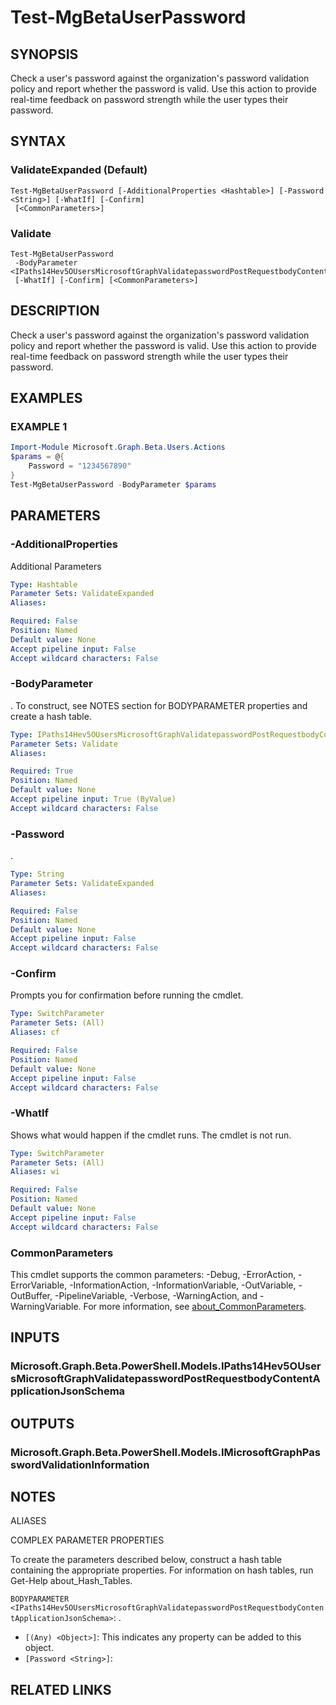 ﻿---
external help file: Microsoft.Graph.Beta.Users.Actions-help.xml
Module Name: Microsoft.Graph.Beta.Users.Actions
online version: https://learn.microsoft.com/powershell/module/microsoft.graph.beta.users.actions/test-mgbetauserpassword
schema: 2.0.0
---

# Test-MgBetaUserPassword

## SYNOPSIS
Check a user's password against the organization's password validation policy and report whether the password is valid.
Use this action to provide real-time feedback on password strength while the user types their password.

## SYNTAX

### ValidateExpanded (Default)
```
Test-MgBetaUserPassword [-AdditionalProperties <Hashtable>] [-Password <String>] [-WhatIf] [-Confirm]
 [<CommonParameters>]
```

### Validate
```
Test-MgBetaUserPassword
 -BodyParameter <IPaths14Hev5OUsersMicrosoftGraphValidatepasswordPostRequestbodyContentApplicationJsonSchema>
 [-WhatIf] [-Confirm] [<CommonParameters>]
```

## DESCRIPTION
Check a user's password against the organization's password validation policy and report whether the password is valid.
Use this action to provide real-time feedback on password strength while the user types their password.

## EXAMPLES

### EXAMPLE 1
```powershell
Import-Module Microsoft.Graph.Beta.Users.Actions
$params = @{
	Password = "1234567890"
}
Test-MgBetaUserPassword -BodyParameter $params
```

## PARAMETERS

### -AdditionalProperties
Additional Parameters

```yaml
Type: Hashtable
Parameter Sets: ValidateExpanded
Aliases:

Required: False
Position: Named
Default value: None
Accept pipeline input: False
Accept wildcard characters: False
```

### -BodyParameter
.
To construct, see NOTES section for BODYPARAMETER properties and create a hash table.

```yaml
Type: IPaths14Hev5OUsersMicrosoftGraphValidatepasswordPostRequestbodyContentApplicationJsonSchema
Parameter Sets: Validate
Aliases:

Required: True
Position: Named
Default value: None
Accept pipeline input: True (ByValue)
Accept wildcard characters: False
```

### -Password
.

```yaml
Type: String
Parameter Sets: ValidateExpanded
Aliases:

Required: False
Position: Named
Default value: None
Accept pipeline input: False
Accept wildcard characters: False
```

### -Confirm
Prompts you for confirmation before running the cmdlet.

```yaml
Type: SwitchParameter
Parameter Sets: (All)
Aliases: cf

Required: False
Position: Named
Default value: None
Accept pipeline input: False
Accept wildcard characters: False
```

### -WhatIf
Shows what would happen if the cmdlet runs.
The cmdlet is not run.

```yaml
Type: SwitchParameter
Parameter Sets: (All)
Aliases: wi

Required: False
Position: Named
Default value: None
Accept pipeline input: False
Accept wildcard characters: False
```

### CommonParameters
This cmdlet supports the common parameters: -Debug, -ErrorAction, -ErrorVariable, -InformationAction, -InformationVariable, -OutVariable, -OutBuffer, -PipelineVariable, -Verbose, -WarningAction, and -WarningVariable. For more information, see [about_CommonParameters](http://go.microsoft.com/fwlink/?LinkID=113216).

## INPUTS

### Microsoft.Graph.Beta.PowerShell.Models.IPaths14Hev5OUsersMicrosoftGraphValidatepasswordPostRequestbodyContentApplicationJsonSchema
## OUTPUTS

### Microsoft.Graph.Beta.PowerShell.Models.IMicrosoftGraphPasswordValidationInformation
## NOTES

ALIASES

COMPLEX PARAMETER PROPERTIES

To create the parameters described below, construct a hash table containing the appropriate properties. For information on hash tables, run Get-Help about_Hash_Tables.


`BODYPARAMETER <IPaths14Hev5OUsersMicrosoftGraphValidatepasswordPostRequestbodyContentApplicationJsonSchema>`: .
  - `[(Any) <Object>]`: This indicates any property can be added to this object.
  - `[Password <String>]`: 

## RELATED LINKS
